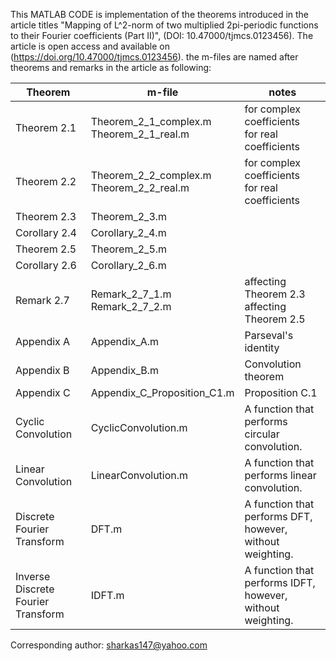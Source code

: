 This MATLAB CODE is implementation of the theorems introduced in the article titles "Mapping of L^2-norm of two multiplied 2pi-periodic functions to their Fourier coefficients (Part II)", (DOI: 10.47000/tjmcs.0123456).
The article is open access and available on (https://doi.org/10.47000/tjmcs.0123456).
the m-files are named after theorems and remarks in the article as following:

| Theorem         |      m-file		        |	    notes               |
------------------|-----------------------|-------------------------|
| Theorem 2.1	    | Theorem_2_1_complex.m<br>Theorem_2_1_real.m | for complex coefficients<br>for real coefficients|
| Theorem 2.2	    | Theorem_2_2_complex.m<br>Theorem_2_2_real.m	| for complex coefficients<br>for real coefficients|
| Theorem 2.3	    | Theorem_2_3.m		      |                         |
| Corollary 2.4	  | Corollary_2_4.m		    |                         |
| Theorem 2.5	    | Theorem_2_5.m		      |                         |
| Corollary 2.6	  | Corollary_2_6.m		    |                         |
| Remark 2.7	    | Remark_2_7_1.m<br>Remark_2_7_2.m      | affecting Theorem 2.3<br>affecting Theorem 2.5 |
| Appendix A      | Appendix_A.m          | Parseval's identity     |
| Appendix B      | Appendix_B.m          | Convolution theorem     |
| Appendix C      | Appendix_C_Proposition_C1.m | Proposition C.1   |
| Cyclic Convolution | CyclicConvolution.m | A function that performs circular convolution. |
| Linear Convolution | LinearConvolution.m | A function that performs linear convolution. |
| Discrete Fourier Transform | DFT.m | A function that performs DFT, however, without weighting. |
| Inverse Discrete Fourier Transform | IDFT.m | A function that performs IDFT, however, without weighting. |

Corresponding author: sharkas147@yahoo.com
